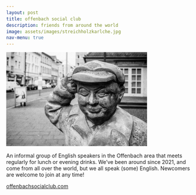```yaml
---
layout: post
title: offenbach social club
description: friends from around the world
image: assets/images/streichholzkarlche.jpg
nav-menu: true
---
```

<img src="assets/images/streichholzkarlche.jpg" alt="karlche" width="75%">

An informal group of English speakers in the Offenbach area that meets regularly for lunch or evening drinks. We’ve been around since 2021, and come from all over the world, but we all speak (some) English. Newcomers are welcome to join at any time!

[offenbachsocialclub.com](https://offenbachsocialclub.com)